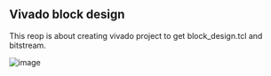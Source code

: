 ## Vivado block design
This reop is about creating vivado project to get block_design.tcl and bitstream.   

![image](https://github.com/OpenHEC/SNN-simulator-on-PYNQcluster/blob/master/vivado/block_design.png)
